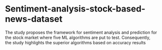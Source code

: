 # Sentiment-analysis-stock-based-news-dataset
The study proposes the framework for sentiment analysis and prediction  for the stock market where five ML algorithms are put to test. Consequently, the study  highlights the superior algorithms based on accuracy results

